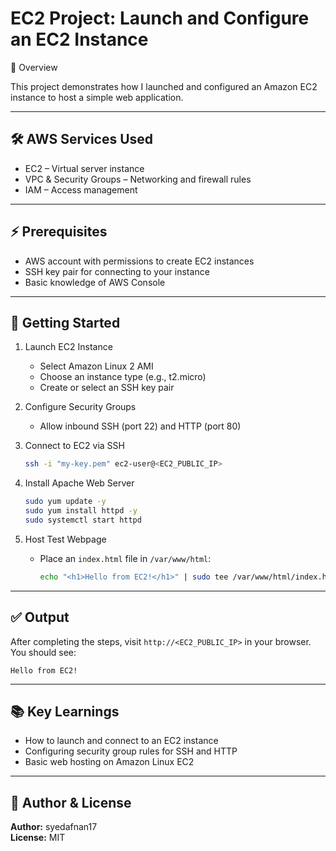 # EC2 Project: Launch and Configure an EC2 Instance

📌 Overview

This project demonstrates how I launched and configured an Amazon EC2 instance to host a simple web application.

---

## 🛠️ AWS Services Used

- EC2 – Virtual server instance
- VPC & Security Groups – Networking and firewall rules
- IAM – Access management

---

## ⚡ Prerequisites

- AWS account with permissions to create EC2 instances
- SSH key pair for connecting to your instance
- Basic knowledge of AWS Console

---

## 🚀 Getting Started

1. Launch EC2 Instance
   - Select Amazon Linux 2 AMI
   - Choose an instance type (e.g., t2.micro)
   - Create or select an SSH key pair

2. Configure Security Groups
   - Allow inbound SSH (port 22) and HTTP (port 80)

3. Connect to EC2 via SSH
   ```bash
   ssh -i "my-key.pem" ec2-user@<EC2_PUBLIC_IP>
   ```

4. Install Apache Web Server
   ```bash
   sudo yum update -y
   sudo yum install httpd -y
   sudo systemctl start httpd
   ```

5. Host Test Webpage
   - Place an `index.html` file in `/var/www/html`:
     ```bash
     echo "<h1>Hello from EC2!</h1>" | sudo tee /var/www/html/index.html
     ```

---

## ✅ Output

After completing the steps, visit `http://<EC2_PUBLIC_IP>` in your browser.  
You should see:

```
Hello from EC2!
```

---

## 📚 Key Learnings

- How to launch and connect to an EC2 instance
- Configuring security group rules for SSH and HTTP
- Basic web hosting on Amazon Linux EC2

---

## 👤 Author & License

**Author:** syedafnan17  
**License:** MIT